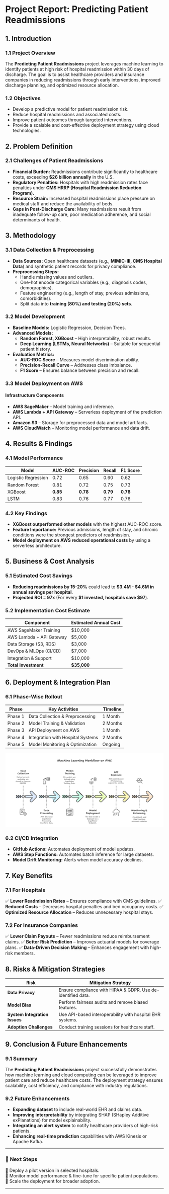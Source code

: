 
# Project Report: Predicting Patient Readmissions

## **1. Introduction**
### **1.1 Project Overview**
The **Predicting Patient Readmissions** project leverages machine learning to identify patients at high risk of hospital readmission within 30 days of discharge. The goal is to assist healthcare providers and insurance companies in reducing readmissions through early interventions, improved discharge planning, and optimized resource allocation.

### **1.2 Objectives**
- Develop a predictive model for patient readmission risk.
- Reduce hospital readmissions and associated costs.
- Improve patient outcomes through targeted interventions.
- Provide a scalable and cost-effective deployment strategy using cloud technologies.

## **2. Problem Definition**
### **2.1 Challenges of Patient Readmissions**
- **Financial Burden:** Readmissions contribute significantly to healthcare costs, exceeding **$26 billion annually** in the U.S.
- **Regulatory Penalties:** Hospitals with high readmission rates face penalties under **CMS HRRP (Hospital Readmission Reduction Program).**
- **Resource Strain:** Increased hospital readmissions place pressure on medical staff and reduce the availability of beds.
- **Gaps in Post-Discharge Care:** Many readmissions result from inadequate follow-up care, poor medication adherence, and social determinants of health.

## **3. Methodology**
### **3.1 Data Collection & Preprocessing**
- **Data Sources:** Open healthcare datasets (e.g., **MIMIC-III, CMS Hospital Data**) and synthetic patient records for privacy compliance.
- **Preprocessing Steps:**
  - Handle missing values and outliers.
  - One-hot encode categorical variables (e.g., diagnosis codes, demographics).
  - Feature engineering (e.g., length of stay, previous admissions, comorbidities).
  - Split data into **training (80%) and testing (20%) sets**.

### **3.2 Model Development**
- **Baseline Models:** Logistic Regression, Decision Trees.
- **Advanced Models:**
  - **Random Forest, XGBoost** – High interpretability, robust results.
  - **Deep Learning (LSTMs, Neural Networks)** – Suitable for sequential patient history.
- **Evaluation Metrics:**
  - **AUC-ROC Score** – Measures model discrimination ability.
  - **Precision-Recall Curve** – Addresses class imbalance.
  - **F1 Score** – Ensures balance between precision and recall.

### **3.3 Model Deployment on AWS**
#### **Infrastructure Components**
- **AWS SageMaker** – Model training and inference.
- **AWS Lambda + API Gateway** – Serverless deployment of the prediction API.
- **Amazon S3** – Storage for preprocessed data and model artifacts.
- **AWS CloudWatch** – Monitoring model performance and data drift.

## **4. Results & Findings**
### **4.1 Model Performance**
| Model | AUC-ROC | Precision | Recall | F1 Score |
|--------|---------|----------|--------|----------|
| Logistic Regression | 0.72 | 0.65 | 0.60 | 0.62 |
| Random Forest | 0.81 | 0.72 | 0.75 | 0.73 |
| XGBoost | **0.85** | **0.78** | **0.79** | **0.78** |
| LSTM | 0.83 | 0.76 | 0.77 | 0.76 |

### **4.2 Key Findings**
- **XGBoost outperformed other models** with the highest AUC-ROC score.
- **Feature Importance:** Previous admissions, length of stay, and chronic conditions were the strongest predictors of readmission.
- **Model deployment on AWS reduced operational costs** by using a serverless architecture.

## **5. Business & Cost Analysis**
### **5.1 Estimated Cost Savings**
- **Reducing readmissions by 15-20%** could lead to **$3.4M - $4.6M in annual savings per hospital**.
- **Projected ROI = 97x** (For every **$1 invested, hospitals save $97**).

### **5.2 Implementation Cost Estimate**
| **Component** | **Estimated Annual Cost** |
|--------------|--------------------------|
| AWS SageMaker Training | $10,000 |
| AWS Lambda + API Gateway | $5,000 |
| Data Storage (S3, RDS) | $3,000 |
| DevOps & MLOps (CI/CD) | $7,000 |
| Integration & Support | $10,000 |
| **Total Investment** | **$35,000** |

## **6. Deployment & Integration Plan**
### **6.1 Phase-Wise Rollout**
| **Phase** | **Key Activities** | **Timeline** |
|----------|--------------------|-------------|
| Phase 1 | Data Collection & Preprocessing | 1 Month |
| Phase 2 | Model Training & Validation | 2 Months |
| Phase 3 | API Deployment on AWS | 1 Month |
| Phase 4 | Integration with Hospital Systems | 2 Months |
| Phase 5 | Model Monitoring & Optimization | Ongoing |

![HL Flow](assets/images/patient_readmission_prediction_HL.png)

### **6.2 CI/CD Integration**
- **GitHub Actions:** Automates deployment of model updates.
- **AWS Step Functions:** Automates batch inference for large datasets.
- **Model Drift Monitoring:** Alerts when model accuracy declines.

## **7. Key Benefits**
### **7.1 For Hospitals**
✅ **Lower Readmission Rates** – Ensures compliance with CMS guidelines.
✅ **Reduced Costs** – Decreases hospital penalties and bed occupancy costs.
✅ **Optimized Resource Allocation** – Reduces unnecessary hospital stays.

### **7.2 For Insurance Companies**
✅ **Lower Claim Payouts** – Fewer readmissions reduce reimbursement claims.
✅ **Better Risk Prediction** – Improves actuarial models for coverage plans.
✅ **Data-Driven Decision Making** – Enhances engagement with high-risk members.

## **8. Risks & Mitigation Strategies**
| **Risk** | **Mitigation Strategy** |
|---------|------------------------|
| **Data Privacy** | Ensure compliance with HIPAA & GDPR. Use de-identified data. |
| **Model Bias** | Perform fairness audits and remove biased features. |
| **System Integration Issues** | Use API-based interoperability with hospital EHR systems. |
| **Adoption Challenges** | Conduct training sessions for healthcare staff. |

## **9. Conclusion & Future Enhancements**
### **9.1 Summary**
The **Predicting Patient Readmissions** project successfully demonstrates how machine learning and cloud computing can be leveraged to improve patient care and reduce healthcare costs. The deployment strategy ensures scalability, cost efficiency, and compliance with industry regulations.

### **9.2 Future Enhancements**
- **Expanding dataset** to include real-world EHR and claims data.
- **Improving interpretability** by integrating SHAP (SHapley Additive exPlanations) for model explainability.
- **Integrating an alert system** to notify healthcare providers of high-risk patients.
- **Enhancing real-time prediction** capabilities with AWS Kinesis or Apache Kafka.

---
### 📢 **Next Steps**
🔹 Deploy a pilot version in selected hospitals.  
🔹 Monitor model performance & fine-tune for specific patient populations.  
🔹 Scale the deployment for broader adoption.  

---
